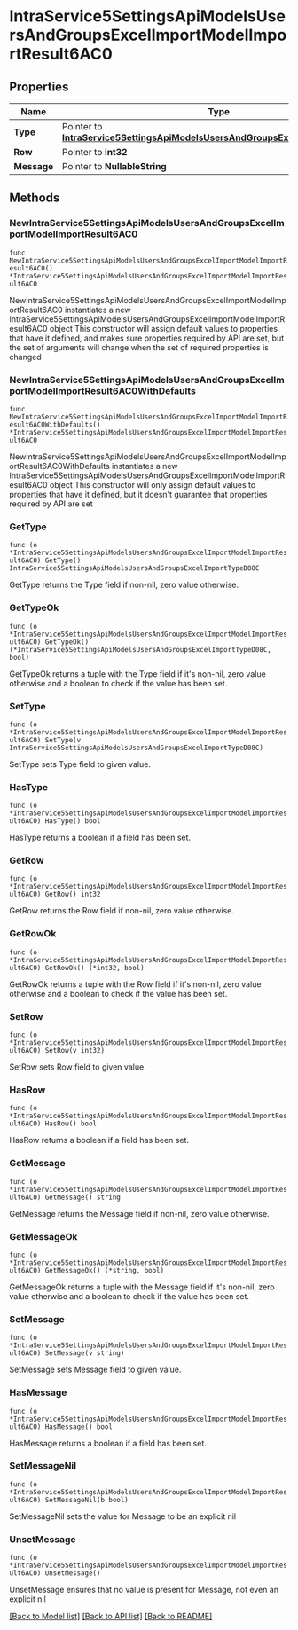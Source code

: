 # IntraService5SettingsApiModelsUsersAndGroupsExcelImportModelImportResult6AC0

## Properties

Name | Type | Description | Notes
------------ | ------------- | ------------- | -------------
**Type** | Pointer to [**IntraService5SettingsApiModelsUsersAndGroupsExcelImportTypeD08C**](IntraService5SettingsApiModelsUsersAndGroupsExcelImportTypeD08C.md) |  | [optional] 
**Row** | Pointer to **int32** |  | [optional] 
**Message** | Pointer to **NullableString** |  | [optional] 

## Methods

### NewIntraService5SettingsApiModelsUsersAndGroupsExcelImportModelImportResult6AC0

`func NewIntraService5SettingsApiModelsUsersAndGroupsExcelImportModelImportResult6AC0() *IntraService5SettingsApiModelsUsersAndGroupsExcelImportModelImportResult6AC0`

NewIntraService5SettingsApiModelsUsersAndGroupsExcelImportModelImportResult6AC0 instantiates a new IntraService5SettingsApiModelsUsersAndGroupsExcelImportModelImportResult6AC0 object
This constructor will assign default values to properties that have it defined,
and makes sure properties required by API are set, but the set of arguments
will change when the set of required properties is changed

### NewIntraService5SettingsApiModelsUsersAndGroupsExcelImportModelImportResult6AC0WithDefaults

`func NewIntraService5SettingsApiModelsUsersAndGroupsExcelImportModelImportResult6AC0WithDefaults() *IntraService5SettingsApiModelsUsersAndGroupsExcelImportModelImportResult6AC0`

NewIntraService5SettingsApiModelsUsersAndGroupsExcelImportModelImportResult6AC0WithDefaults instantiates a new IntraService5SettingsApiModelsUsersAndGroupsExcelImportModelImportResult6AC0 object
This constructor will only assign default values to properties that have it defined,
but it doesn't guarantee that properties required by API are set

### GetType

`func (o *IntraService5SettingsApiModelsUsersAndGroupsExcelImportModelImportResult6AC0) GetType() IntraService5SettingsApiModelsUsersAndGroupsExcelImportTypeD08C`

GetType returns the Type field if non-nil, zero value otherwise.

### GetTypeOk

`func (o *IntraService5SettingsApiModelsUsersAndGroupsExcelImportModelImportResult6AC0) GetTypeOk() (*IntraService5SettingsApiModelsUsersAndGroupsExcelImportTypeD08C, bool)`

GetTypeOk returns a tuple with the Type field if it's non-nil, zero value otherwise
and a boolean to check if the value has been set.

### SetType

`func (o *IntraService5SettingsApiModelsUsersAndGroupsExcelImportModelImportResult6AC0) SetType(v IntraService5SettingsApiModelsUsersAndGroupsExcelImportTypeD08C)`

SetType sets Type field to given value.

### HasType

`func (o *IntraService5SettingsApiModelsUsersAndGroupsExcelImportModelImportResult6AC0) HasType() bool`

HasType returns a boolean if a field has been set.

### GetRow

`func (o *IntraService5SettingsApiModelsUsersAndGroupsExcelImportModelImportResult6AC0) GetRow() int32`

GetRow returns the Row field if non-nil, zero value otherwise.

### GetRowOk

`func (o *IntraService5SettingsApiModelsUsersAndGroupsExcelImportModelImportResult6AC0) GetRowOk() (*int32, bool)`

GetRowOk returns a tuple with the Row field if it's non-nil, zero value otherwise
and a boolean to check if the value has been set.

### SetRow

`func (o *IntraService5SettingsApiModelsUsersAndGroupsExcelImportModelImportResult6AC0) SetRow(v int32)`

SetRow sets Row field to given value.

### HasRow

`func (o *IntraService5SettingsApiModelsUsersAndGroupsExcelImportModelImportResult6AC0) HasRow() bool`

HasRow returns a boolean if a field has been set.

### GetMessage

`func (o *IntraService5SettingsApiModelsUsersAndGroupsExcelImportModelImportResult6AC0) GetMessage() string`

GetMessage returns the Message field if non-nil, zero value otherwise.

### GetMessageOk

`func (o *IntraService5SettingsApiModelsUsersAndGroupsExcelImportModelImportResult6AC0) GetMessageOk() (*string, bool)`

GetMessageOk returns a tuple with the Message field if it's non-nil, zero value otherwise
and a boolean to check if the value has been set.

### SetMessage

`func (o *IntraService5SettingsApiModelsUsersAndGroupsExcelImportModelImportResult6AC0) SetMessage(v string)`

SetMessage sets Message field to given value.

### HasMessage

`func (o *IntraService5SettingsApiModelsUsersAndGroupsExcelImportModelImportResult6AC0) HasMessage() bool`

HasMessage returns a boolean if a field has been set.

### SetMessageNil

`func (o *IntraService5SettingsApiModelsUsersAndGroupsExcelImportModelImportResult6AC0) SetMessageNil(b bool)`

 SetMessageNil sets the value for Message to be an explicit nil

### UnsetMessage
`func (o *IntraService5SettingsApiModelsUsersAndGroupsExcelImportModelImportResult6AC0) UnsetMessage()`

UnsetMessage ensures that no value is present for Message, not even an explicit nil

[[Back to Model list]](../README.md#documentation-for-models) [[Back to API list]](../README.md#documentation-for-api-endpoints) [[Back to README]](../README.md)


